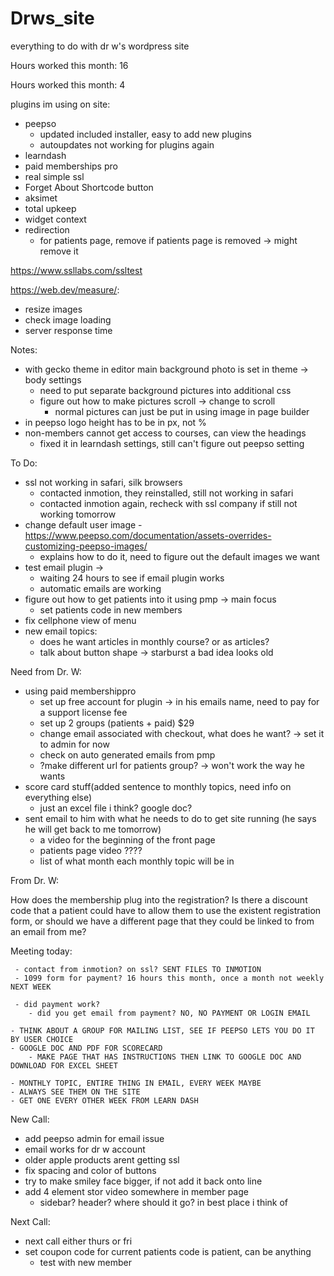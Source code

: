 # Drws_site
everything to do with dr w's wordpress site

 Hours worked this month: 16
 
 Hours worked this month: 4
 
plugins im using on site:

- peepso
	- updated included installer, easy to add new plugins
	- autoupdates not working for plugins again
- learndash 
- paid memberships pro
- real simple ssl 
- Forget About Shortcode button 
- aksimet
- total upkeep
- widget context 
- redirection 
	- for patients page, remove if patients page is removed -> might remove it

https://www.ssllabs.com/ssltest

https://web.dev/measure/:
- resize images
- check image loading
- server response time

Notes:

- with gecko theme in editor main background photo is set in theme -> body settings
	- need to put separate background pictures into additional css
	- figure out how to make pictures scroll -> change to scroll
		- normal pictures can just be put in using image in page builder
- in peepso logo height has to be in px, not %
- non-members cannot get access to courses, can view the headings 
 	- fixed it in learndash settings, still can't figure out peepso setting

To Do:

- ssl not working in safari, silk browsers
	- contacted inmotion, they reinstalled, still not working in safari
	- contacted inmotion again, recheck with ssl company if still not working tomorrow
- change default user image
	-https://www.peepso.com/documentation/assets-overrides-customizing-peepso-images/ 
	- explains how to do it, need to figure out the default images we want
- test email plugin -> 
	- waiting 24 hours to see if email plugin works 
	- automatic emails are working
- figure out how to get patients into it using pmp -> main focus
	- set patients code in new members
- fix cellphone view of menu
-  new email topics:
	- does he want articles in monthly course? or as articles? 
	- talk about button shape -> starburst a bad idea looks old


Need from Dr. W:

- using paid membershippro 
	- set up free account for plugin -> in his emails name, need to pay for a support license fee
	- set up 2 groups (patients + paid) $29
	- change email associated with checkout, what does he want? -> set it to admin for now
	- check on auto generated emails from pmp
	- ?make different url for patients group? -> won't work the way he wants
- score card stuff(added sentence to monthly topics, need info on everything else)
	- just an excel file i think? google doc?
- sent email to him with what he needs to do to get site running (he says he will get back to me tomorrow)
	- a video for the beginning of the front page 
	- patients page video ????
	-  list of what month each monthly topic will be in


From Dr. W:

How does the membership plug into the registration? Is there a discount code that a patient could have to allow them to use the existent registration form, or should we have a different page that they could be linked to from an email from me?

Meeting today:

     - contact from inmotion? on ssl? SENT FILES TO INMOTION
     - 1099 form for payment? 16 hours this month, once a month not weekly NEXT WEEK

     - did payment work?
     	- did you get email from payment? NO, NO PAYMENT OR LOGIN EMAIL
	
	- THINK ABOUT A GROUP FOR MAILING LIST, SEE IF PEEPSO LETS YOU DO IT BY USER CHOICE
	- GOOGLE DOC AND PDF FOR SCORECARD 
		- MAKE PAGE THAT HAS INSTRUCTIONS THEN LINK TO GOOGLE DOC AND DOWNLOAD FOR EXCEL SHEET

	- MONTHLY TOPIC, ENTIRE THING IN EMAIL, EVERY WEEK MAYBE
	- ALWAYS SEE THEM ON THE SITE
	- GET ONE EVERY OTHER WEEK FROM LEARN DASH
	
New Call:

- add peepso admin for email issue
- email works for dr w account
- older apple products arent getting ssl
- fix spacing and color of buttons
- try to make smiley face bigger, if not add it back onto line
- add 4 element stor video somewhere in member page 
	- sidebar? header? where should it go? in best place i think of

Next Call:

- next call either thurs or fri
- set coupon code for current patients code is patient, can be anything
	- test with new member 


